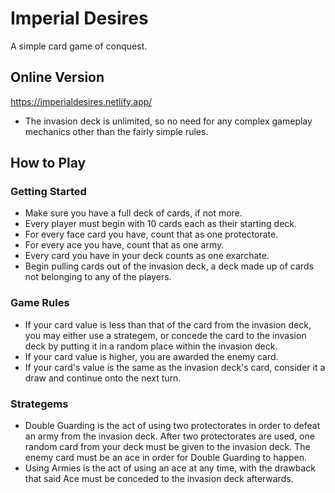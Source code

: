 # Imperial Desires
A simple card game of conquest.

## Online Version
https://imperialdesires.netlify.app/
<br/>
* The invasion deck is unlimited, so no need for any complex gameplay mechanics other than the fairly simple rules.

## How to Play
### Getting Started
* Make sure you have a full deck of cards, if not more.
* Every player must begin with 10 cards each as their starting deck.
* For every face card you have, count that as one protectorate.
* For every ace you have, count that as one army.
* Every card you have in your deck counts as one exarchate.
* Begin pulling cards out of the invasion deck, a deck made up of cards not belonging to any of the players.

### Game Rules
* If your card value is less than that of the card from the invasion deck, you may either use a strategem, or concede the card to the invasion deck by putting it in a random place within the invasion deck.
* If your card value is higher, you are awarded the enemy card.
* If your card's value is the same as the invasion deck's card, consider it a draw and continue onto the next turn.

### Strategems 
* Double Guarding is the act of using two protectorates in order to defeat an army from the invasion deck. After two protectorates are used, one random card from your deck must be given to the invasion deck. The enemy card must be an ace in order for Double Guarding to happen.
* Using Armies is the act of using an ace at any time, with the drawback that said Ace must be conceded to the invasion deck afterwards.
